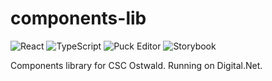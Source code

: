 # components-lib
![React](https://img.shields.io/badge/react-%2320232a.svg?style=for-the-badge&logo=react&logoColor=%2361DAFB) ![TypeScript](https://img.shields.io/badge/typescript-%23007ACC.svg?style=for-the-badge&logo=typescript&logoColor=white) ![Puck Editor](https://img.shields.io/badge/Puck_Editor-gray?style=for-the-badge&link=https%3A%2F%2Fpuckeditor.com%2F) ![Storybook](https://img.shields.io/badge/-Storybook-FF4785?style=for-the-badge&logo=storybook&logoColor=white) 


Components library for CSC Ostwald. Running on Digital.Net.

